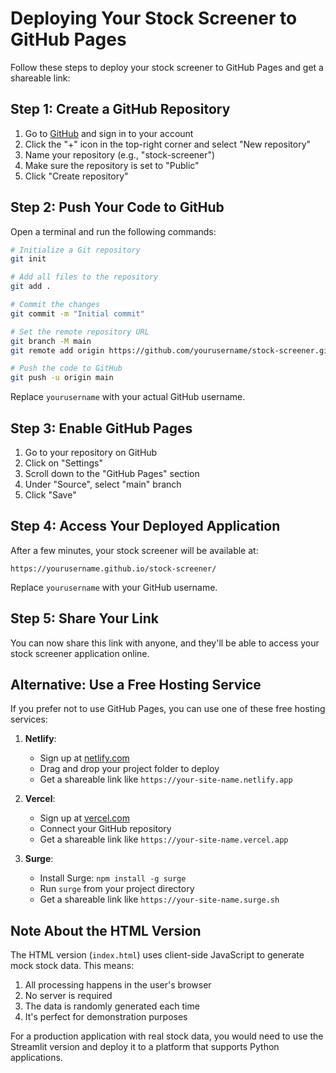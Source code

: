 # Deploying Your Stock Screener to GitHub Pages

Follow these steps to deploy your stock screener to GitHub Pages and get a shareable link:

## Step 1: Create a GitHub Repository

1. Go to [GitHub](https://github.com) and sign in to your account
2. Click the "+" icon in the top-right corner and select "New repository"
3. Name your repository (e.g., "stock-screener")
4. Make sure the repository is set to "Public"
5. Click "Create repository"

## Step 2: Push Your Code to GitHub

Open a terminal and run the following commands:

```bash
# Initialize a Git repository
git init

# Add all files to the repository
git add .

# Commit the changes
git commit -m "Initial commit"

# Set the remote repository URL
git branch -M main
git remote add origin https://github.com/yourusername/stock-screener.git

# Push the code to GitHub
git push -u origin main
```

Replace `yourusername` with your actual GitHub username.

## Step 3: Enable GitHub Pages

1. Go to your repository on GitHub
2. Click on "Settings"
3. Scroll down to the "GitHub Pages" section
4. Under "Source", select "main" branch
5. Click "Save"

## Step 4: Access Your Deployed Application

After a few minutes, your stock screener will be available at:

```
https://yourusername.github.io/stock-screener/
```

Replace `yourusername` with your GitHub username.

## Step 5: Share Your Link

You can now share this link with anyone, and they'll be able to access your stock screener application online.

## Alternative: Use a Free Hosting Service

If you prefer not to use GitHub Pages, you can use one of these free hosting services:

1. **Netlify**:
   - Sign up at [netlify.com](https://www.netlify.com/)
   - Drag and drop your project folder to deploy
   - Get a shareable link like `https://your-site-name.netlify.app`

2. **Vercel**:
   - Sign up at [vercel.com](https://vercel.com/)
   - Connect your GitHub repository
   - Get a shareable link like `https://your-site-name.vercel.app`

3. **Surge**:
   - Install Surge: `npm install -g surge`
   - Run `surge` from your project directory
   - Get a shareable link like `https://your-site-name.surge.sh`

## Note About the HTML Version

The HTML version (`index.html`) uses client-side JavaScript to generate mock stock data. This means:

1. All processing happens in the user's browser
2. No server is required
3. The data is randomly generated each time
4. It's perfect for demonstration purposes

For a production application with real stock data, you would need to use the Streamlit version and deploy it to a platform that supports Python applications.